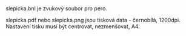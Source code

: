 # 
slepicka.bnl je zvukový soubor pro pero.

slepicka.pdf nebo slepicka.png jsou tisková data - černobílá, 1200dpi. Nastavení tisku musí být centrovat, nezmenšovat, A4.